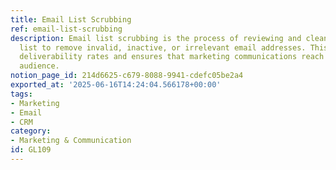 ```yaml
---
title: Email List Scrubbing
ref: email-list-scrubbing
description: Email list scrubbing is the process of reviewing and cleaning an email
  list to remove invalid, inactive, or irrelevant email addresses. This helps improve
  deliverability rates and ensures that marketing communications reach the intended
  audience.
notion_page_id: 214d6625-c679-8088-9941-cdefc05be2a4
exported_at: '2025-06-16T14:24:04.566178+00:00'
tags:
- Marketing
- Email
- CRM
category:
- Marketing & Communication
id: GL109
---
```


